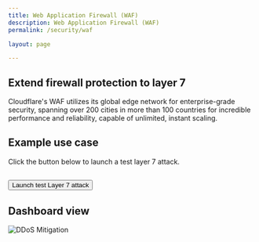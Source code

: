 ```yaml
---
title: Web Application Firewall (WAF)
description: Web Application Firewall (WAF)
permalink: /security/waf

layout: page

---
```


## Extend firewall protection to layer 7
Cloudflare's WAF utilizes its global edge network for enterprise-grade security, spanning over 200 cities in more than 100 countries for incredible performance and reliability, capable of unlimited, instant scaling. 

## Example use case
Click the button below to launch a test layer 7 attack.
## <button onclick="window.location.href='<script>%20This%20is%20an%20attack%20</script>'" class="">Launch test Layer 7 attack</button>

## Dashboard view
![DDoS Mitigation](https://sergiodemo.com/cdn-cgi/imagedelivery/dHAzaCotabzPiuBsjyNCtA/3e289c17-71c3-4b34-3412-13c2f5d40100/public)